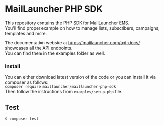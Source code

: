 MailLauncher PHP SDK
================

This repository contains the PHP SDK for MailLauncher EMS.  
You'll find proper example on how to manage lists, subscribers, campaigns, templates and more.

The documentation website at https://maillauncher.com/api-docs/ showcases all the API endpoints.  
You can find them in the examples folder as well.  

### Install
You can either download latest version of the code or you can install it via composer as follows:  
`composer require maillauncher/maillauncher-php-sdk`  
Then follow the instructions from `examples/setup.php` file.

## Test  
```bash
$ composer test
``` 

